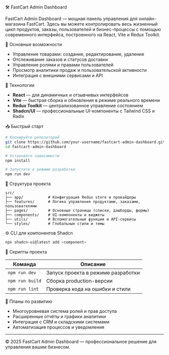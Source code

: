 
🛠 FastCart Admin Dashboard

FastCart Admin Dashboard — мощная панель управления для онлайн-магазина FastCart. Здесь вы можете контролировать весь жизненный цикл продуктов, заказы, пользователей и бизнес-процессы с помощью современного интерфейса, построенного на React, Vite и Redux Toolkit.

🔧 Основные возможности

- Управление товарами: создание, редактирование, удаление
- Отслеживание заказов и статусов доставки
- Управление ролями и правами пользователей
- Просмотр аналитики продаж и пользовательской активности
- Интеграция с внешними сервисами и API

🚀 Технологии

- **React** — для динамичных и отзывчивых интерфейсов
- **Vite** — быстрая сборка и обновления в режиме реального времени
- **Redux Toolkit** — централизованное управление состоянием
- **Shadcn/UI** — профессиональные UI-компоненты с Tailwind CSS и Radix

📥 Быстрый старт

```bash
# Клонируйте репозиторий
git clone https://github.com/your-username/fastcart-admin-dashboard.git
cd fastcart-admin-dashboard

# Установите зависимости
npm install

# Запустите в режиме разработки
npm run dev
```

📂 Структура проекта

```
src/
├── app/           # Конфигурация Redux store и провайдеры
├── features/      # Логика управления продуктами, заказами, пользователями
├── pages/         # Основные страницы (списки, дашборды, формы)
├── components/    # UI-компоненты и виджеты
├── utils/         # Вспомогательные функции и API-сервисы
└── styles/        # Глобальные стили и темы
```

⚙️ CLI для компонентов Shadcn

```bash
npx shadcn-ui@latest add <component>
```

📜 Скрипты проекта

| Команда        | Описание                               |
|----------------|--------------------------------------|
| `npm run dev`  | Запуск проекта в режиме разработки    |
| `npm run build`| Сборка production-версии              |
| `npm run lint` | Проверка кода на ошибки и стили       |

🎯 Планы по развитию

- Многоуровневая система ролей и прав доступа
- Расширенные отчёты и графики аналитики
- Интеграция с CRM и складскими системами
- Автоматизация процессов и уведомления

---

© 2025 FastCart Admin Dashboard — профессиональное решение для управления вашим бизнесом.
